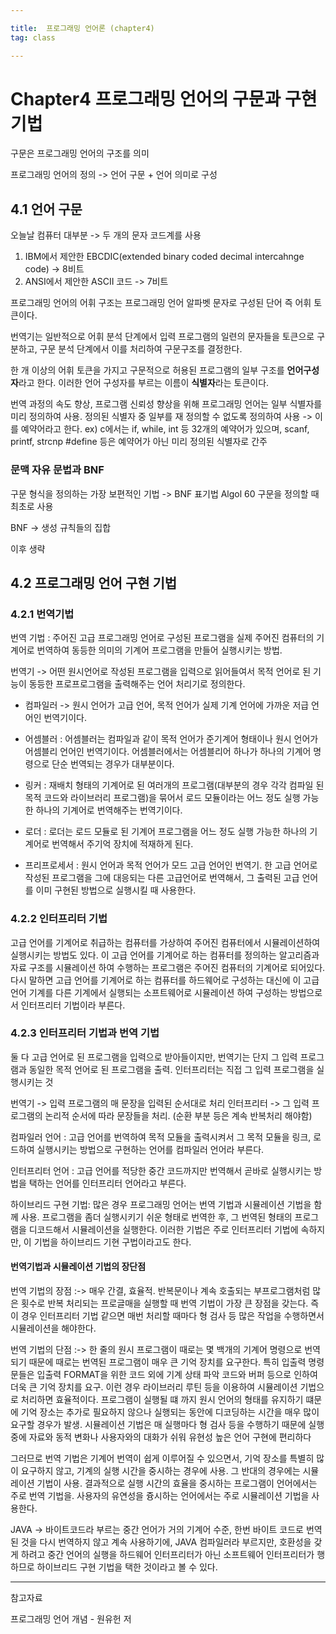 ```yaml
---

title:  프로그래밍 언어론 (chapter4)
tag: class 

---
```


# Chapter4 프로그래밍 언어의 구문과 구현 기법

구문은 프로그래밍 언어의 구조를 의미

프로그래밍 언어의 정의 -> 언어 구문 + 언어 의미로 구성

## 4.1 언어 구문

오늘날 컴퓨터 대부분 -> 두 개의 문자 코드계를 사용
1. IBM에서 제안한 EBCDIC(extended binary coded decimal intercahnge code) -> 8비트
2. ANSI에서 제안한 ASCII 코드 -> 7비트

프로그래밍 언어의 어휘 구조는 프로그래밍 언어 알파벳 문자로 구성된 단어 즉 어휘 토큰이다.

번역기는 일반적으로 어휘 분석 단계에서 입력 프로그램의 일련의 문자들을 토큰으로 구분하고, 구문 분석 단계에서 이를 처리하여 구문구조를 결정한다.

한 개 이상의 어휘 토큰을 가지고 구문적으로 허용된 프로그램의 일부 구조를 **언어구성자**라고 한다. 이러한 언어 구성자를 부르는 이름이 **식별자**라는 토큰이다.

번역 과정의 속도 향상, 프로그램 신뢰성 향상을 위해 프로그래밍 언어는 일부 식별자를 미리 정의하여 사용. 
정의된 식별자 중 일부를 재 정의할 수 없도록 정의하여 사용 -> 이를 예약어라고 한다. 
ex) c에서는 if, while, int 등 32개의 예약어가 있으며, scanf, printf, strcnp #define 등은 예약어가 아닌 미리 정의된 식별자로 간주

### 문맥 자유 문법과 BNF
구문 형식을 정의하는 가장 보편적인 기법 -> BNF 표기법
Algol 60 구문을 정의할 때 최초로 사용

BNF -> 생성 규칙들의 집합

이후 생략 

## 4.2 프로그래밍 언어 구현 기법

### 4.2.1 번역기법

번역 기법 : 주어진 고급 프로그래밍 언어로 구성된 프로그램을 실제 주어진 컴퓨터의 기계어로 번역하여 동등한 의미의 기계어 프로그램을 만들어 실행시키는 방법. 

번역기 -> 어떤 원시언어로 작성된 프로그램을 입력으로 읽어들여서 목적 언어로 된 기능이 동등한 프로프로그램을 출력해주는 언어 처리기로 정의한다.

*	 컴파일러 -> 원시 언어가 고급 언어, 목적 언어가 실제 기계 언어에 가까운 저급 언어인 번역기이다. 

*	 어셈블러 : 어셈블러는 컴파일과 같이 목적 언어가 준기계어 형태이나 원시 언어가 어셈블리 언어인 번역기이다. 어셈블러에서는 어셈블리어 하나가 하나의 기계어 명령으로 단순 번역되는 경우가 대부분이다.

*	 링커 : 재배치 형태의 기계어로 된 여러개의 프로그램(대부분의 경우 각각 컴파일 된 목적 코드와 라이브러리 프로그램)을 묶어서 로드 모듈이라는 어느 정도 실행 가능한 하나의 기계어로 번역해주는 번역기이다.

*	로더 : 로더는 로드 모듈로 된 기계어 프로그램을 어느 정도 실행 가능한 하나의 기계어로 번역해서 주기억 장치에 적재하게 된다.

*	프리프로세서 : 원시 언어과 목적 언어가 모드 고급 언어인 번역기. 한 고급 언어로 작성된 프로그램을 그에 대응되는 다른 고급언어로 번역해서, 그 출력된 고급 언어를 이미 구현된 방법으로 실행시킬 때 사용한다.

### 4.2.2 인터프리터 기법

고급 언어를 기계어로 취급하는 컴퓨터를 가상하여 주어진 컴퓨터에서 시뮬레이션하여 실행시키는 방법도 있다. 이 고급 언어를 기계어로 하는 컴퓨터를 정의하는 알고리즘과 자료 구조를 시뮬레이션 하여 수행하는 프로그램은 주어진 컴퓨터의 기계어로 되어있다. 다시 말하면 고급 언어를 기계어로 하는 컴퓨터를 하드웨어로 구성하는 대신에 이 고급 언어 기계를 다른 기계에서 실행되는 소프트웨어로 시뮬레이션 하여 구성하는 방법으로서 인터프리터 기법이라 부른다.

### 4.2.3 인터프리터 기법과 번역 기법

둘 다 고급 언어로 된 프로그램을 입력으로 받아들이지만,
번역기는 단지 그 입력 프로그램과 동일한 목적 언어로 된 프로그램을 출력.
인터프리터는 직접 그 입력 프로그램을 실행시키는 것

번역기 -> 입력 프로그램의 매 문장을 입력된 순서대로 처리
인터프리터 -> 그 입력 프로그램의 논리적 순서에 따라 문장들을 처리. (순환 부분 등은 계속 반복처리 해야함)

컴파일러 언어 : 고급 언어를 번역하여 목적 모듈을 출력시켜서 그 목적 모듈을 링크, 로드하여 실행시키는 방법으로 구현하는 언어를 컴파일러 언어라 부른다.

인터프리터 언어 : 고급 언어를 적당한 중간 코드까지만 번역해서 곧바로 실행시키는 방법을 택하는 언어를 인터프리터 언어라고 부른다.

하이브리드 구현 기법: 많은 경우 프로그래밍 언어는 번역 기법과 시뮬레이션 기법을 함께 사용. 프로그램을 좀더 실행시키기 쉬운 형태로 번역한 후, 그 번역된 형태의 프로그램을 디코드해서 시뮬레이션을 실행한다. 이러한 기법은 주로 인터프리터 기법에 속하지만, 이 기법을 하이브리드 기현 구법이라고도 한다.

#### 번역기법과 시뮬레이션 기법의 장단점

번역 기법의 장점 :-> 매우 간결, 효율적. 반복문이나 계속 호출되는 부프로그램처럼 많은 횟수로 반복 처리되는 프로글매을 실행할 때 번역 기법이 가장 큰 장점을 갖는다. 즉 이 경우 인터프리터 기법 같으면 매번 처리할 때마다 형 검사 등 많은 작업을 수행하면서 시뮬레이션을 해야한다.

번역 기법의 단점 :-> 한 줄의 원시 프로그램이 때로는 몇 백개의 기계어 명령으로 번역되기 때문에 때로는 번역된 프로그램이 매우 큰 기억 장치를 요구한다. 특히 입출력 명령문들은 입출력 FORMAT을 위한 코드 외에 기계 상태 파악 코드와 버퍼 등으로 인하여 더욱 큰 기억 장치를 요구.
이런 경우 라이브러리 루틴 등을 이용하여 시뮬레이션 기법으로 처리하면 효율적이다. 프로그램이 실행될 떄 까지 원시 언어의 형태를 유지하기 떄문에 기억 장소는 추가로 필요하지 않으나 실행되는 동안에 디코딩하는 시간을 매우 많이 요구할 경우가 발생. 시뮬레이션 기법은 매 실행마다 형 검사 등을 수행하기 때문에 실행 중에 자료와 동적 변화나 사용자와의 대화가 쉬워 유현성 높은 언어 구현에 편리하다

그러므로 번역 기법은 기계어 번역이 쉽게 이루어질 수 있으면서, 기억 장소를 특별히 많이 요구하지 않고, 기계의 실행 시간을 중시하는 경우에 사용. 그 반대의 경우에는 시뮬레이션 기법이 사용. 결과적으로 실행 시간의 효율을 중시하는 프로그램이 언어에서는 주로 번역 기법을. 사용자의 유연성을 즁시하는 언어에서는 주로 시뮬레이션 기법을 사용한다.

JAVA -> 바이트코드라 부르는 중간 언어가 거의 기계어 수준, 한번 바이트 코드로 번역된 것을 다시 번역하지 않고 계속 사용하기에, JAVA 컴파일러라 부르지만, 호환성을 갖게 하려고 중간 언어의 실행을 하드웨어 인터프리터가 아닌 소프트웨어 인터프리터가 행하므로 하이브리드 구현 기법을 택한 것이라고 볼 수 있다.








--------

참고자료

프로그래밍 언어 개념 - 원유헌 저

